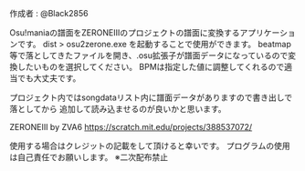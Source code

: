 作成者 : @Black2856

Osu!maniaの譜面をZERONEIIIのプロジェクトの譜面に変換するアプリケーションです。
dist > osu2zerone.exe を起動することで使用ができます。
beatmap等で落としてきたファイルを開き、.osu拡張子が譜面データになっているので変換したいものを選択してください。
BPMは指定した値に調整してくれるので適当でも大丈夫です。

プロジェクト内ではsongdataリスト内に譜面データがありますので書き出しで落としてから
追加して読み込ませるのが良いかと思います。

ZERONEIII by ZVA6
https://scratch.mit.edu/projects/388537072/

使用する場合はクレジットの記載をして頂けると幸いです。
プログラムの使用は自己責任でお願いします。
※二次配布禁止